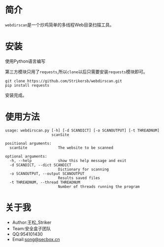 # 简介

`webdirscan`是一个炒鸡简单的多线程Web目录扫描工具。

# 安装

使用Python语言编写

第三方模块只用了`requests`,所以`clone`以后只需要安装`requests`模块即可。

```
git clone https://github.com/Strikersb/webdirscan.git
pip install requests
```

安装完成。

# 使用方法

```
usage: webdirscan.py [-h] [-d SCANDICT] [-o SCANOUTPUT] [-t THREADNUM]
                     scanSite

positional arguments:
  scanSite              The website to be scanned

optional arguments:
  -h, --help            show this help message and exit
  -d SCANDICT, --dict SCANDICT
                        Dictionary for scanning
  -o SCANOUTPUT, --output SCANOUTPUT
                        Results saved files
  -t THREADNUM, --thread THREADNUM
                        Number of threads running the program
```

# 关于我

 * Author:王松_Striker
 * Team:安全盒子团队
 * QQ:954101430
 * Email:[song@secbox.cn](mailto:song@secbox.cn)

